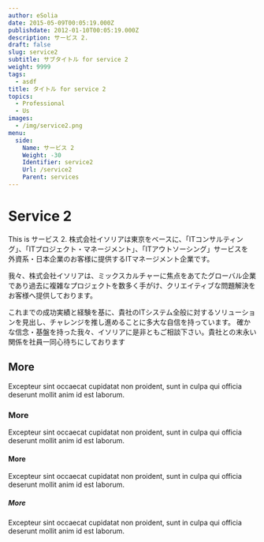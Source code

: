```yaml
---
author: eSolia
date: 2015-05-09T00:05:19.000Z
publishdate: 2012-01-10T00:05:19.000Z
description: サービス 2.
draft: false
slug: service2
subtitle: サブタイトル for service 2
weight: 9999
tags:
  - asdf
title: タイトル for service 2
topics:
  - Professional
  - Us
images:
  - /img/service2.png
menu:
  side:
    Name: サービス 2
    Weight: -30
    Identifier: service2
    Url: /service2
    Parent: services
---
```


# Service 2
This is サービス 2. 株式会社イソリアは東京をベースに、「ITコンサルティング」、「ITプロジェクト・マネージメント」、「ITアウトソーシング」サービスを 外資系・日本企業のお客様に提供するITマネージメント企業です。

我々、株式会社イソリアは、ミックスカルチャーに焦点をあてたグローバル企業であり過去に複雑なプロジェクトを数多く手がけ、クリエイティブな問題解決をお客様へ提供しております。

これまでの成功実績と経験を基に、貴社のITシステム全般に対するソリューションを見出し、チャレンジを推し進めることに多大な自信を持っています。 確かな信念・基盤を持った我々、イソリアに是非ともご相談下さい。貴社との末永い関係を社員一同心待ちにしております

## More
Excepteur sint occaecat cupidatat non proident, sunt in culpa qui officia deserunt mollit anim id est laborum.

### More
Excepteur sint occaecat cupidatat non proident, sunt in culpa qui officia deserunt mollit anim id est laborum.

#### More
Excepteur sint occaecat cupidatat non proident, sunt in culpa qui officia deserunt mollit anim id est laborum.

##### More
Excepteur sint occaecat cupidatat non proident, sunt in culpa qui officia deserunt mollit anim id est laborum.

